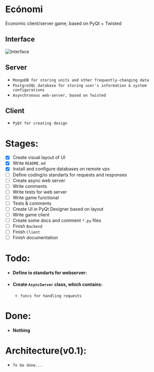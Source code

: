 # Ecónomi
 Economic client/server game, based on PyQt + Twisted

## Interface
![Interface](https://github.com/wrongserenity/project/blob/master/interface.png)

## Server
- `MongoDB for storing units and other frequently-changing data`
- `PostgreSQL database for storing user's information & system configurations`
- `Asynchronous web-server, based on Twisted`

## Client
- `PyQt for creating design`

# Stages:
- [x] Create visual layout of UI
- [x] Write `README.md`
- [x] Install and configure databases on remote vps
- [ ] Define coding/io standarts for requests and responses
- [ ] Create async web server
- [ ] Write comments
- [ ] Write tests for web server
- [ ] Write game functional
- [ ] Tests & comments
- [ ] Create UI in PyQt Designer based on layout
- [ ] Write game client 
- [ ] Create some docs and comment `*.py` files
- [ ] Finish `Backend`
- [ ] Finish `Client`
- [ ] Finish documentation

# Todo:
- #### Define io standarts for webserver:
- #### Create `AsyncServer` class, which contains:
  - `funcs for handling requests`
# Done:
- #### Nothing


# Architecture(v0.1):
- `To be done...`
